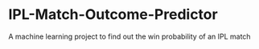 # IPL-Match-Outcome-Predictor
A machine learning project to find out the win probability of an IPL match

